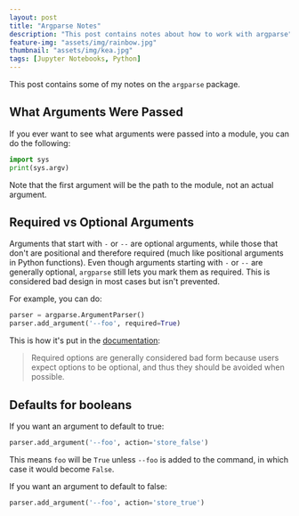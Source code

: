 ```yaml
---
layout: post
title: "Argparse Notes"
description: "This post contains notes about how to work with argparse"
feature-img: "assets/img/rainbow.jpg"
thumbnail: "assets/img/kea.jpg"
tags: [Jupyter Notebooks, Python]
---
```


This post contains some of my notes on the `argparse` package.

## What Arguments Were Passed

If you ever want to see what arguments were passed into a module, you can do the following:
```python
import sys
print(sys.argv)
```

Note that the first argument will be the path to the module, not an actual argument.

## Required vs Optional Arguments

Arguments that start with  `-` or `--` are optional arguments, while those that don't are positional and therefore required (much like positional arguments in Python functions). Even though arguments starting with  `-` or `--` are generally optional, `argparse` still lets you mark them as required. This is considered bad design in most cases but isn't prevented.

For example, you can do:

```python
parser = argparse.ArgumentParser()
parser.add_argument('--foo', required=True)
```

This is how it's put in the [documentation](https://docs.python.org/3/library/argparse.html#required):
> Required options are generally considered bad form because users expect options to be optional, and thus they should be avoided when possible.


## Defaults for booleans

If you want an argument to default to true:

```python
parser.add_argument('--foo', action='store_false')
```

This means `foo` will be `True` unless `--foo` is added to the command, in which case it would become `False`.

If you want an argument to default to false:

```python
parser.add_argument('--foo', action='store_true')
```

